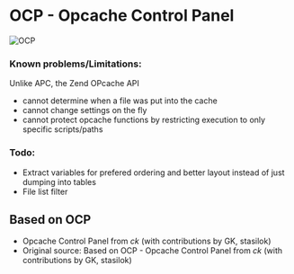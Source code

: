 # OCP - Opcache Control Panel

![OCP](https://raw.githubusercontent.com/mlazarov/ocp/master/screenshot-01.png)

### Known problems/Limitations:
Unlike APC, the Zend OPcache API
 - cannot determine when a file was put into the cache
 - cannot change settings on the fly
 - cannot protect opcache functions by restricting execution to only specific scripts/paths

### Todo:
- Extract variables for prefered ordering and better layout instead of just dumping into tables
- File list filter



## Based on OCP 
* Opcache Control Panel from _ck_ (with contributions by GK, stasilok)
* Original source: Based on OCP - Opcache Control Panel from _ck_ (with contributions by GK, stasilok)
